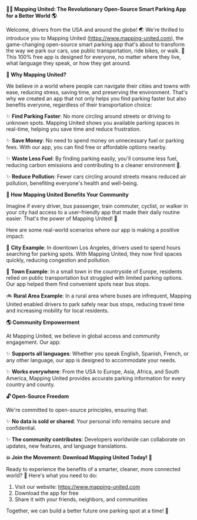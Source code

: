 **🚗💡 Mapping United: The Revolutionary Open-Source Smart Parking App for a Better World 🌎**

Welcome, drivers from the USA and around the globe! 🌏 We're thrilled to introduce you to Mapping United (https://www.mapping-united.com), the game-changing open-source smart parking app that's about to transform the way we park our cars, use public transportation, ride bikes, or walk. 💚 This 100% free app is designed for everyone, no matter where they live, what language they speak, or how they get around.

**🌟 Why Mapping United?**

We believe in a world where people can navigate their cities and towns with ease, reducing stress, saving time, and preserving the environment. That's why we created an app that not only helps you find parking faster but also benefits everyone, regardless of their transportation choice:

✨ **Find Parking Faster**: No more circling around streets or driving to unknown spots. Mapping United shows you available parking spaces in real-time, helping you save time and reduce frustration.

✨ **Save Money**: No need to spend money on unnecessary fuel or parking fees. With our app, you can find free or affordable options nearby.

✨ **Waste Less Fuel**: By finding parking easily, you'll consume less fuel, reducing carbon emissions and contributing to a cleaner environment 🌿.

✨ **Reduce Pollution**: Fewer cars circling around streets means reduced air pollution, benefiting everyone's health and well-being.

**👥 How Mapping United Benefits Your Community**

Imagine if every driver, bus passenger, train commuter, cyclist, or walker in your city had access to a user-friendly app that made their daily routine easier. That's the power of Mapping United! 🌟

Here are some real-world scenarios where our app is making a positive impact:

🚗 **City Example**: In downtown Los Angeles, drivers used to spend hours searching for parking spots. With Mapping United, they now find spaces quickly, reducing congestion and pollution.

🚌 **Town Example**: In a small town in the countryside of Europe, residents relied on public transportation but struggled with limited parking options. Our app helped them find convenient spots near bus stops.

🚲 **Rural Area Example**: In a rural area where buses are infrequent, Mapping United enabled drivers to park safely near bus stops, reducing travel time and increasing mobility for local residents.

**🌎 Community Empowerment**

At Mapping United, we believe in global access and community engagement. Our app:

✨ **Supports all languages**: Whether you speak English, Spanish, French, or any other language, our app is designed to accommodate your needs.

✨ **Works everywhere**: From the USA to Europe, Asia, Africa, and South America, Mapping United provides accurate parking information for every country and county.

**🔓 Open-Source Freedom**

We're committed to open-source principles, ensuring that:

✨ **No data is sold or shared**: Your personal info remains secure and confidential.

✨ **The community contributes**: Developers worldwide can collaborate on updates, new features, and language translations.

**💥 Join the Movement: Download Mapping United Today! 📲**

Ready to experience the benefits of a smarter, cleaner, more connected world? 💚 Here's what you need to do:

1. Visit our website: https://www.mapping-united.com
2. Download the app for free
3. Share it with your friends, neighbors, and communities

Together, we can build a better future one parking spot at a time! 🌟